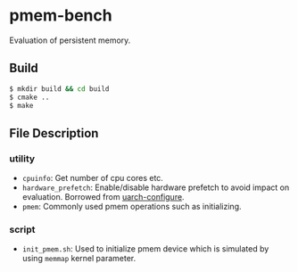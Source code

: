 # pmem-bench

Evaluation of persistent memory.

## Build

```bash
$ mkdir build && cd build
$ cmake ..
$ make
```

## File Description

### utility

* `cpuinfo`: Get number of cpu cores etc.
* `hardware_prefetch`: Enable/disable hardware prefetch to avoid impact on evaluation. Borrowed from [uarch-configure](https://github.com/deater/uarch-configure).
* `pmem`: Commonly used pmem operations such as initializing.

### script

* `init_pmem.sh`: Used to initialize pmem device which is simulated by using `memmap` kernel parameter.
